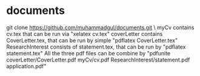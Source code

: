 # documents
git clone https://github.com/muhammadgul/documents.git \\
myCv contains cv.tex that can be run via "xelatex cv.tex"
coverLetter contains CoverLetter.tex, that can be run by simple "pdflatex CoverLetter.tex"
ResearchInterest consists of statement.tex, that can be run by "pdflatex statement.tex"
All the three pdf files can be combine by "pdfunite coverLetter/CoverLetter.pdf myCv/cv.pdf ResearchInterest/statement.pdf application.pdf"

